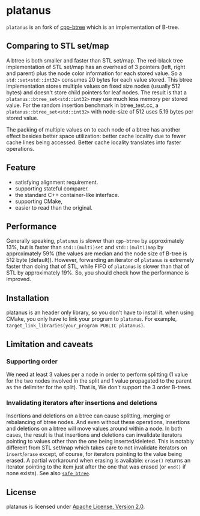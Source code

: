 # platanus
`platanus` is an fork of [cpp-btree](https://code.google.com/archive/p/cpp-btree/) which is an implementation of B-tree.


## Comparing to STL set/map
A btree is both smaller and faster than STL set/map.
The red-black tree implementation of STL set/map has an overhead of 3 pointers (left, right and parent) plus the node color information for each stored value.
So a `std::set<std::int32>` consumes 20 bytes for each value stored.
This btree implementation stores multiple values on fixed size nodes (usually 512 bytes) and doesn't store child
pointers for leaf nodes.
The result is that a `platanus::btree_set<std::int32>` may use much less memory per stored value.
For the random insertion benchmark in btree_test.cc, a `platanus::btree_set<std::int32>` with node-size of 512 uses 5.19 bytes per stored value.

The packing of multiple values on to each node of a btree has another effect besides better space utilization: better cache locality due to fewer cache lines being accessed.
Better cache locality translates into faster operations.


## Feature
* satisfying alignment requirement.
* supporting stateful comparer.
* the standard C++ container-like interface.
* supporting CMake,
* easier to read than the original.


## Performance
Generally speaking, `platunus` is slower than `cpp-btree` by approximately 13%, but is faster than `std::(multi)set` and `std::(multi)map` by approximately 59% (the values are median and the node size of B-tree is 512 byte (default)).
However, forwarding an iterator of `platanus` is extremely faster than doing that of STL, while FIFO of `platanus` is slower than that of STL by approximately 19%.
So, you should check how the performance is improved.


## Installation
platanus is an header only library, so you don't have to install it.
when using CMake, you only have to link your program to `platanus`.
For example, `target_link_libraries(your_program PUBLIC platanus)`.


## Limitation and caveats
### Supporting order
We need at least 3 values per a node in order to perform splitting (1 value for the two nodes involved in the split and 1 value propagated to the parent as the delimiter for the split). That is, We don't support the 3 order B-trees.

### Invalidating iterators after insertions and deletions
Insertions and deletions on a btree can cause splitting, merging or rebalancing of btree nodes.
And even without these operations, insertions and deletions on a btree will move values around within a node.
In both cases, the result is that insertions and deletions can invalidate iterators pointing to values other than the one being inserted/deleted.
This is notably different from STL set/map which takes care to not invalidate iterators on `insert`/`erase` except, of course, for iterators pointing to the value being erased.
A partial workaround when erasing is available: `erase()` returns an iterator pointing to the item just after the one that was erased (or `end()` if none exists).
See also [`safe_btree`](./reference/safe_btree.md).


## License
platanus is licensed under [Apache License, Version 2.0](COPYING).
